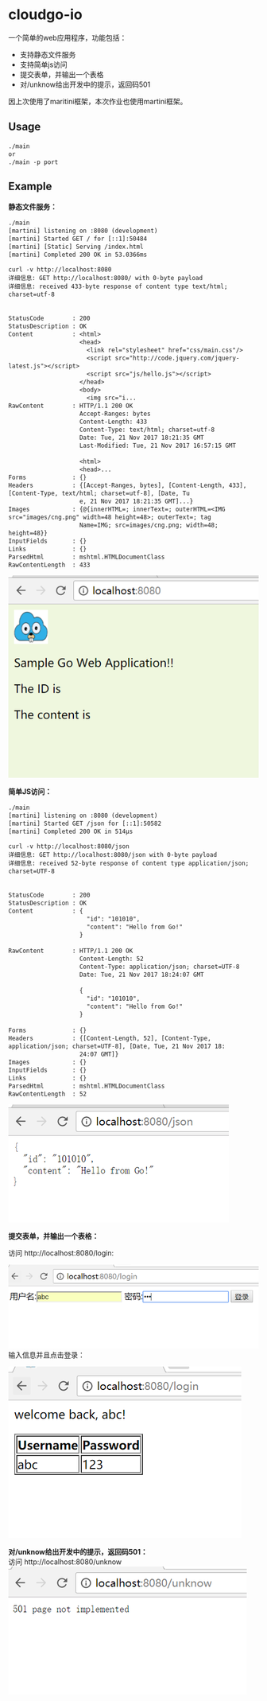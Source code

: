 # cloudgo-io
一个简单的web应用程序，功能包括：
- 支持静态文件服务
- 支持简单js访问
- 提交表单，并输出一个表格
- 对/unknow给出开发中的提示，返回码501

因上次使用了maritini框架，本次作业也使用martini框架。

## Usage
```
./main
or 
./main -p port
```

## Example
**静态文件服务：**
```
./main
[martini] listening on :8080 (development)
[martini] Started GET / for [::1]:50484
[martini] [Static] Serving /index.html
[martini] Completed 200 OK in 53.0366ms
```

```
curl -v http://localhost:8080
详细信息: GET http://localhost:8080/ with 0-byte payload
详细信息: received 433-byte response of content type text/html; charset=utf-8


StatusCode        : 200
StatusDescription : OK
Content           : <html>
                    <head>
                      <link rel="stylesheet" href="css/main.css"/>
                      <script src="http://code.jquery.com/jquery-latest.js"></script>
                      <script src="js/hello.js"></script>
                    </head>
                    <body>
                      <img src="i...
RawContent        : HTTP/1.1 200 OK
                    Accept-Ranges: bytes
                    Content-Length: 433
                    Content-Type: text/html; charset=utf-8
                    Date: Tue, 21 Nov 2017 18:21:35 GMT
                    Last-Modified: Tue, 21 Nov 2017 16:57:15 GMT

                    <html>
                    <head>...
Forms             : {}
Headers           : {[Accept-Ranges, bytes], [Content-Length, 433], [Content-Type, text/html; charset=utf-8], [Date, Tu
                    e, 21 Nov 2017 18:21:35 GMT]...}
Images            : {@{innerHTML=; innerText=; outerHTML=<IMG src="images/cng.png" width=48 height=48>; outerText=; tag
                    Name=IMG; src=images/cng.png; width=48; height=48}}
InputFields       : {}
Links             : {}
ParsedHtml        : mshtml.HTMLDocumentClass
RawContentLength  : 433
```
                                            
![](https://github.com/Suenaa/golang/blob/master/cloudgo-io/README/static.PNG)


**简单JS访问：**
```
./main
[martini] listening on :8080 (development)
[martini] Started GET /json for [::1]:50582
[martini] Completed 200 OK in 514µs
```

```
curl -v http://localhost:8080/json
详细信息: GET http://localhost:8080/json with 0-byte payload
详细信息: received 52-byte response of content type application/json; charset=UTF-8


StatusCode        : 200
StatusDescription : OK
Content           : {
                      "id": "101010",
                      "content": "Hello from Go!"
                    }

RawContent        : HTTP/1.1 200 OK
                    Content-Length: 52
                    Content-Type: application/json; charset=UTF-8
                    Date: Tue, 21 Nov 2017 18:24:07 GMT

                    {
                      "id": "101010",
                      "content": "Hello from Go!"
                    }

Forms             : {}
Headers           : {[Content-Length, 52], [Content-Type, application/json; charset=UTF-8], [Date, Tue, 21 Nov 2017 18:
                    24:07 GMT]}
Images            : {}
InputFields       : {}
Links             : {}
ParsedHtml        : mshtml.HTMLDocumentClass
RawContentLength  : 52
```                                                       
![](https://github.com/Suenaa/golang/blob/master/cloudgo-io/README/json.PNG)                              


**提交表单，并输出一个表格：**                                                       

访问 http://localhost:8080/login:     

![](https://github.com/Suenaa/golang/blob/master/cloudgo-io/README/login.PNG)                           
输入信息并且点击登录：                                                                                 

![](https://github.com/Suenaa/golang/blob/master/cloudgo-io/README/loginsuc.PNG)                                       
                                          
                                                                             
**对/unknow给出开发中的提示，返回码501：**                                                
访问 http://localhost:8080/unknow                                
![](https://github.com/Suenaa/golang/blob/master/cloudgo-io/README/unknow.PNG)
